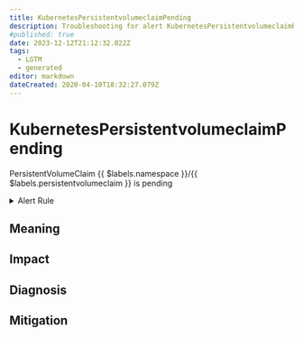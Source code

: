```yaml
---
title: KubernetesPersistentvolumeclaimPending
description: Troubleshooting for alert KubernetesPersistentvolumeclaimPending
#published: true
date: 2023-12-12T21:12:32.022Z
tags: 
  - LGTM
  - generated
editor: markdown
dateCreated: 2020-04-10T18:32:27.079Z
---
```


# KubernetesPersistentvolumeclaimPending

PersistentVolumeClaim {{ $labels.namespace }}/{{ $labels.persistentvolumeclaim }} is pending

<details>
  <summary>Alert Rule</summary>

{{% rule "kubernetes/kubestate-exporter.yml" "KubernetesPersistentvolumeclaimPending" %}}

{{% comment %}}

```yaml
alert: KubernetesPersistentvolumeclaimPending
expr: kube_persistentvolumeclaim_status_phase{phase="Pending"} == 1
for: 2m
labels:
    severity: warning
annotations:
    summary: Kubernetes PersistentVolumeClaim pending ({{ $labels.namespace }}/{{ $labels.persistentvolumeclaim }})
    description: |-
        PersistentVolumeClaim {{ $labels.namespace }}/{{ $labels.persistentvolumeclaim }} is pending
          VALUE = {{ $value }}
          LABELS = {{ $labels }}
    runbook: https://github.com/srerun/prometheus-alerts/blob/main/content/runbooks/kubestate-exporter/KubernetesPersistentvolumeclaimPending.md

```

{{% /comment %}}

</details>


## Meaning
[//]: # "Short paragraph that explains what the alert means"


## Impact
[//]: # "What could / will happen if the alert is not addressed"



## Diagnosis
[//]: # "Steps to take to identify the cause of the problem"



## Mitigation
[//]: # "The steps necessary to resolve the alert"
